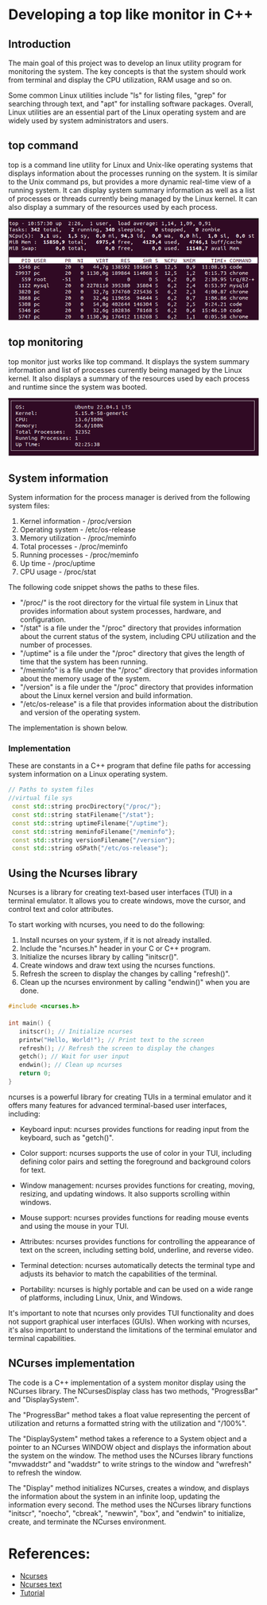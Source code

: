 # Developing a top like monitor in C++

## Introduction

The main goal of this project was to develop an linux utility program for monitoring the system. The key concepts is that the system should work from terminal and display the CPU utilization, RAM usage and so on.

Some common Linux utilities include "ls" for listing files, "grep" for searching through text, and "apt" for installing software packages. Overall, Linux utilities are an essential part of the Linux operating system and are widely used by system administrators and users.

## top command

top is a command line utility for Linux and Unix-like operating systems that displays information about the processes running on the system. It is similar to the Unix command ps, but provides a more dynamic real-time view of a running system. It can display system summary information as well as a list of processes or threads currently being managed by the Linux kernel. It can also display a summary of the resources used by each process.

![top](./image/top1.png "top command example")
## top monitoring

top monitor just works like top command. It displays the system summary information and list of processes currently being managed by the Linux kernel. It also displays a summary of the resources used by each process and runtime since the system was booted.

![monitoring top](./image/top.png "monitoring top")


## System information

System information for the process manager is derived from the following system files:

1. Kernel information - /proc/version
2. Operating system - /etc/os-release
3. Memory utilization - /proc/meminfo
4. Total processes - /proc/meminfo
5. Running processes - /proc/meminfo
6. Up time - /proc/uptime
7. CPU usage - /proc/stat

The following code snippet shows the paths to these files.


- "/proc/" is the root directory for the virtual file system in Linux that provides information about system processes, hardware, and configuration.
- "/stat" is a file under the "/proc" directory that provides information about the current status of the system, including CPU utilization and the number of processes.
- "/uptime" is a file under the "/proc" directory that gives the length of time that the system has been running.
- "/meminfo" is a file under the "/proc" directory that provides information about the memory usage of the system.
- "/version" is a file under the "/proc" directory that provides information about the Linux kernel version and build information.
- "/etc/os-release" is a file that provides information about the distribution and version of the operating system.

The implementation is shown below.
### Implementation

These are constants in a C++ program that define file paths for accessing system information on a Linux operating system.

```c++
// Paths to system files
//virtual file sys 
 const std::string procDirectory{"/proc/"};
 const std::string statFilename{"/stat"};
 const std::string uptimeFilename{"/uptime"};
 const std::string meminfoFilename{"/meminfo"};
 const std::string versionFilename{"/version"};
 const std::string oSPath{"/etc/os-release"};
 ```
## Using the Ncurses library

Ncurses is a library for creating text-based user interfaces (TUI) in a terminal emulator. It allows you to create windows, move the cursor, and control text and color attributes.

To start working with ncurses, you need to do the following:

1. Install ncurses on your system, if it is not already installed.
2. Include the "ncurses.h" header in your C or C++ program.
3. Initialize the ncurses library by calling "initscr()".
4. Create windows and draw text using the ncurses functions.
5. Refresh the screen to display the changes by calling "refresh()".
6. Clean up the ncurses environment by calling "endwin()" when you are done.

```c++
#include <ncurses.h>

int main() {
   initscr(); // Initialize ncurses
   printw("Hello, World!"); // Print text to the screen
   refresh(); // Refresh the screen to display the changes
   getch(); // Wait for user input
   endwin(); // Clean up ncurses
   return 0;
}
```
ncurses is a powerful library for creating TUIs in a terminal emulator and it offers many features for advanced terminal-based user interfaces, including:

- Keyboard input: ncurses provides functions for reading input from the keyboard, such as "getch()".

- Color support: ncurses supports the use of color in your TUI, including defining color pairs and setting the foreground and background colors for text.

- Window management: ncurses provides functions for creating, moving, resizing, and updating windows. It also supports scrolling within windows.

- Mouse support: ncurses provides functions for reading mouse events and using the mouse in your TUI.

- Attributes: ncurses provides functions for controlling the appearance of text on the screen, including setting bold, underline, and reverse video.

- Terminal detection: ncurses automatically detects the terminal type and adjusts its behavior to match the capabilities of the terminal.

- Portability: ncurses is highly portable and can be used on a wide range of platforms, including Linux, Unix, and Windows.

It's important to note that ncurses only provides TUI functionality and does not support graphical user interfaces (GUIs). When working with ncurses, it's also important to understand the limitations of the terminal emulator and terminal capabilities.

## NCurses implementation 

The code is a C++ implementation of a system monitor display using the NCurses library. The NCursesDisplay class has two methods, "ProgressBar" and "DisplaySystem".

The "ProgressBar" method takes a float value representing the percent of utilization and returns a formatted string with the utilization and "/100%".

The "DisplaySystem" method takes a reference to a System object and a pointer to an NCurses WINDOW object and displays the information about the system on the window. The method uses the NCurses library functions "mvwaddstr" and "waddstr" to write strings to the window and "wrefresh" to refresh the window.

The "Display" method initializes NCurses, creates a window, and displays the information about the system in an infinite loop, updating the information every second. The method uses the NCurses library functions "initscr", "noecho", "cbreak", "newwin", "box", and "endwin" to initialize, create, and terminate the NCurses environment.

# References:

- [Ncurses](https://opensource.com/article/21/8/ncurses-linux) 
- [Ncurses text](https://www.linuxjournal.com/content/programming-text-windows-ncurses) 
- [Tutorial](https://www.youtube.com/watch?v=pjT5wq11ZSE)

